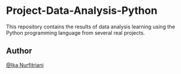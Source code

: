 # Project-Data-Analysis-Python
This repository contains the results of data analysis learning using the Python programming language from several real projects.

## Author
[@Ika Nurfitriani](http://github.com/ikanurfitriani)